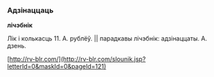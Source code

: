 ### Адзінаццаць
**лічэбнік**

Лік і колькасць 11. А. рублёў. || парадкавы лічэбнік: адзінаццаты. А. дзень.

<a rel="author">[http://rv-blr.com/](http://rv-blr.com/slounik.jsp?letterId=0&maskId=0&pageId=121)</a>
